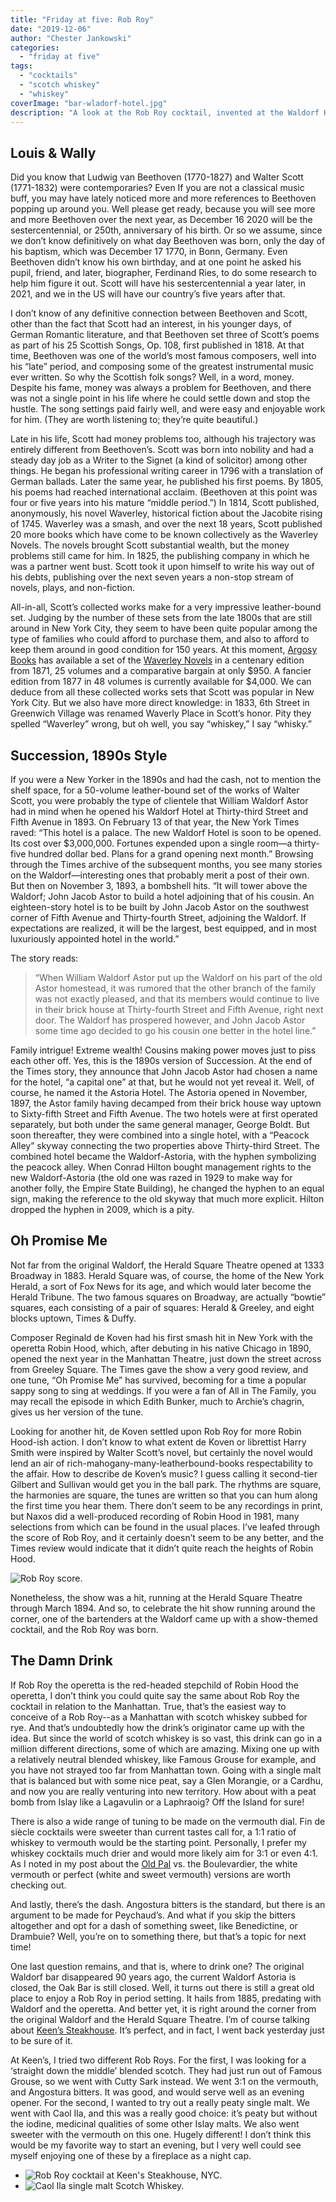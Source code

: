 ```yaml
---
title: "Friday at five: Rob Roy"
date: "2019-12-06"
author: "Chester Jankowski"
categories: 
  - "friday at five"
tags: 
  - "cocktails"
  - "scotch whiskey"
  - "whiskey"
coverImage: "bar-wladorf-hotel.jpg"
description: "A look at the Rob Roy cocktail, invented at the Waldorf Hotel bar in 1894 to celebrate the operetta of the same name by composer Reginald de Koven."
---
```


## Louis & Wally

Did you know that Ludwig van Beethoven (1770-1827) and Walter Scott (1771-1832) were contemporaries? Even If you are not a classical music buff, you may have lately noticed more and more references to Beethoven popping up around you. Well please get ready, because you will see more and more Beethoven over the next year, as December 16 2020 will be the sestercentennial, or 250th, anniversary of his birth. Or so we assume, since we don’t know definitively on what day Beethoven was born, only the day of his baptism, which was December 17 1770, in Bonn, Germany. Even Beethoven didn’t know his own birthday, and at one point he asked his pupil, friend, and later, biographer, Ferdinand Ries, to do some research to help him figure it out. Scott will have his sestercentennial a year later, in 2021, and we in the US will have our country’s five years after that.

I don’t know of any definitive connection between Beethoven and Scott, other than the fact that Scott had an interest, in his younger days, of German Romantic literature, and that Beethoven set three of Scott’s poems as part of his 25 Scottish Songs, Op. 108, first published in 1818. At that time, Beethoven was one of the world’s most famous composers, well into his “late” period, and composing some of the greatest instrumental music ever written. So why the Scottish folk songs? Well, in a word, money. Despite his fame, money was always a problem for Beethoven, and there was not a single point in his life where he could settle down and stop the hustle. The song settings paid fairly well, and were easy and enjoyable work for him. (They are worth listening to; they’re quite beautiful.)

Late in his life, Scott had money problems too, although his trajectory was entirely different from Beethoven’s. Scott was born into nobility and had a steady day job as a Writer to the Signet (a kind of solicitor) among other things. He began his professional writing career in 1796 with a translation of German ballads. Later the same year, he published his first poems. By 1805, his poems had reached international acclaim. (Beethoven at this point was four or five years into his mature “middle period.”) In 1814, Scott published, anonymously, his novel Waverley, historical fiction about the Jacobite rising of 1745. Waverley was a smash, and over the next 18 years, Scott published 20 more books which have come to be known collectively as the Waverley Novels. The novels brought Scott substantial wealth, but the money problems still came for him. In 1825, the publishing company in which he was a partner went bust. Scott took it upon himself to write his way out of his debts, publishing over the next seven years a non-stop stream of novels, plays, and non-fiction.

All-in-all, Scott’s collected works make for a very impressive leather-bound set. Judging by the number of these sets from the late 1800s that are still around in New York City, they seem to have been quite popular among the type of families who could afford to purchase them, and also to afford to keep them around in good condition for 150 years. At this moment, [Argosy Books](https://www.argosybooks.com) has available a set of the [Waverley Novels](https://www.argosybooks.com/advSearchResults.php?orderBy=saleprice2&action=search&cat_conj=or&keywordsField=walter+scott) in a centenary edition from 1871, 25 volumes and a comparative bargain at only $950. A fancier edition from 1877 in 48 volumes is currently available for $4,000. We can deduce from all these collected works sets that Scott was popular in New York City. But we also have more direct knowledge: in 1833, 6th Street in Greenwich Village was renamed Waverly Place in Scott’s honor. Pity they spelled “Waverley” wrong, but oh well, you say “whiskey,” I say “whisky.”

## Succession, 1890s Style

If you were a New Yorker in the 1890s and had the cash, not to mention the shelf space, for a 50-volume leather-bound set of the works of Walter Scott, you were probably the type of clientele that William Waldorf Astor had in mind when he opened his Waldorf Hotel at Thirty-third Street and Fifth Avenue in 1893. On February 13 of that year, the New York Times raved: “This hotel is a palace. The new Waldorf Hotel is soon to be opened. Its cost over $3,000,000. Fortunes expended upon a single room—a thirty-five hundred dollar bed. Plans for a grand opening next month.” Browsing through the Times archive of the subsequent months, you see many stories on the Waldorf—interesting ones that probably merit a post of their own. But then on November 3, 1893, a bombshell hits. “It will tower above the Waldorf; John Jacob Astor to build a hotel adjoining that of his cousin. An eighteen-story hotel is to be built by John Jacob Astor on the southwest corner of Fifth Avenue and Thirty-fourth Street, adjoining the Waldorf. If expectations are realized, it will be the largest, best equipped, and in most luxuriously appointed hotel in the world.”

The story reads:

> “When William Waldorf Astor put up the Waldorf on his part of the old Astor homestead, it was rumored that the other branch of the family was not exactly pleased, and that its members would continue to live in their brick house at Thirty-fourth Street and Fifth Avenue, right next door. The Waldorf has prospered however, and John Jacob Astor some time ago decided to go his cousin one better in the hotel line.”

Family intrigue! Extreme wealth! Cousins making power moves just to piss each other off. Yes, this is the 1890s version of Succession. At the end of the Times story, they announce that John Jacob Astor had chosen a name for the hotel, “a capital one” at that, but he would not yet reveal it. Well, of course, he named it the Astoria Hotel. The Astoria opened in November, 1897, the Astor family having decamped from their brick house way uptown to Sixty-fifth Street and Fifth Avenue. The two hotels were at first operated separately, but both under the same general manager, George Boldt. But soon thereafter, they were combined into a single hotel, with a “Peacock Alley” skyway connecting the two properties above Thirty-third Street. The combined hotel became the Waldorf-Astoria, with the hyphen symbolizing the peacock alley. When Conrad Hilton bought management rights to the new Waldorf-Astoria (the old one was razed in 1929 to make way for another folly, the Empire State Building), he changed the hyphen to an equal sign, making the reference to the old skyway that much more explicit. Hilton dropped the hyphen in 2009, which is a pity.

## Oh Promise Me

Not far from the original Waldorf, the Herald Square Theatre opened at 1333 Broadway in 1883. Herald Square was, of course, the home of the New York Herald, a sort of Fox News for its age, and which would later become the Herald Tribune. The two famous squares on Broadway, are actually “bowtie” squares, each consisting of a pair of squares: Herald & Greeley, and eight blocks uptown, Times & Duffy.

Composer Reginald de Koven had his first smash hit in New York with the operetta Robin Hood, which, after debuting in his native Chicago in 1890, opened the next year in the Manhattan Theatre, just down the street across from Greeley Square. The Times gave the show a very good review, and one tune, “Oh Promise Me” has survived, becoming for a time a popular sappy song to sing at weddings. If you were a fan of All in The Family, you may recall the episode in which Edith Bunker, much to Archie’s chagrin, gives us her version of the tune.

Looking for another hit, de Koven settled upon Rob Roy for more Robin Hood-ish action. I don’t know to what extent de Koven or librettist Harry Smith were inspired by Walter Scott’s novel, but certainly the novel would lend an air of rich-mahogany-many-leatherbound-books respectability to the affair. How to describe de Koven’s music? I guess calling it second-tier Gilbert and Sullivan would get you in the ball park. The rhythms are square, the harmonies are square, the tunes are written so that you can hum along the first time you hear them. There don’t seem to be any recordings in print, but Naxos did a well-produced recording of Robin Hood in 1981, many selections from which can be found in the usual places. I’ve leafed through the score of Rob Roy, and it certainly doesn’t seem to be any better, and the Times review would indicate that it didn’t quite reach the heights of Robin Hood.  

![Rob Roy score.](images/rob-roy-score.jpg)

Nonetheless, the show was a hit, running at the Herald Square Theatre through March 1894. And so, to celebrate the hit show running around the corner, one of the bartenders at the Waldorf came up with a show-themed cocktail, and the Rob Roy was born.

## The Damn Drink

If Rob Roy the operetta is the red-headed stepchild of Robin Hood the operetta, I don’t think you could quite say the same about Rob Roy the cocktail in relation to the Manhattan. True, that’s the easiest way to conceive of a Rob Roy--as a Manhattan with scotch whiskey subbed for rye. And that’s undoubtedly how the drink’s originator came up with the idea. But since the world of scotch whiskey is so vast, this drink can go in a million different directions, some of which are amazing. Mixing one up with a relatively neutral blended whiskey, like Famous Grouse for example, and you have not strayed too far from Manhattan town. Going with a single malt that is balanced but with some nice peat, say a Glen Morangie, or a Cardhu, and now you are really venturing into new territory. How about with a peat bomb from Islay like a Lagavulin or a Laphraoig? Off the Island for sure!

There is also a wide range of tuning to be made on the vermouth dial. Fin de siècle cocktails were sweeter than current tastes call for, a 1:1 ratio of whiskey to vermouth would be the starting point. Personally, I prefer my whiskey cocktails much drier and would more likely aim for 3:1 or even 4:1. As I noted in my post about the [Old Pal](https://www.culturednyc.com/friday-at-five-old-pal/) vs. the Boulevardier, the white vermouth or perfect (white and sweet vermouth) versions are worth checking out.

And lastly, there’s the dash. Angostura bitters is the standard, but there is an argument to be made for Peychaud’s. And what if you skip the bitters altogether and opt for a dash of something sweet, like Benedictine, or Drambuie? Well, you’re on to something there, but that’s a topic for next time!

One last question remains, and that is, where to drink one? The original Waldorf bar disappeared 90 years ago, the current Waldorf Astoria is closed, the Oak Bar is still closed. Well, it turns out there is still a great old place to enjoy a Rob Roy in period setting. It hails from 1885, predating with Waldorf and the operetta. And better yet, it is right around the corner from the original Waldorf and the Herald Square Theatre. I’m of course talking about [Keen’s Steakhouse](http://www.keens.com/). It’s perfect, and in fact, I went back yesterday just to be sure of it.

At Keen’s, I tried two different Rob Roys. For the first, I was looking for a ‘straight down the middle’ blended scotch. They had just run out of Famous Grouse, so we went with Cutty Sark instead. We went 3:1 on the vermouth, and Angostura bitters. It was good, and would serve well as an evening opener. For the second, I wanted to try out a really peaty single malt. We went with Caol Ila, and this was a really good choice: it’s peaty but without the iodine, medicinal qualities of some other Islay malts. We also went sweeter with the vermouth on this one. Hugely different! I don’t think this would be my favorite way to start an evening, but I very well could see myself enjoying one of these by a fireplace as a night cap.

- ![Rob Roy cocktail at Keen's Steakhouse, NYC.](images/rob-roy-cocktail.jpg)
- ![Caol Ila single malt Scotch Whiskey.](images/rob-roy-cocktail-caol-ila.jpg)
